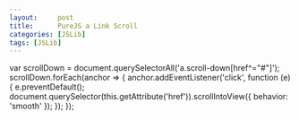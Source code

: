 ```yaml
---
layout:     post
title:      PureJS a Link Scroll
categories: [JSLib]
tags: [JSLib]
---
```



var scrollDown = document.querySelectorAll('a.scroll-down[href^="#"]');
scrollDown.forEach(anchor => {
    anchor.addEventListener('click', function (e) {
        e.preventDefault();
        document.querySelector(this.getAttribute('href')).scrollIntoView({
            behavior: 'smooth'
        });
    });
});